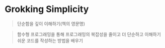 # Grokking Simplicity
> 단순함을 깊이 이해하기(책의 영문명)

> 함수형 프로그래밍을 통해 프로그래밍의 복잡성을 줄이고 더 단순하고 이해하기 쉬운 코드를 작성하는 방법을 배우기
